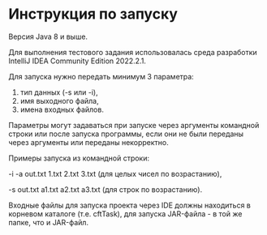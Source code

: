 # Инструкция по запуску

Версия Java 8 и выше.

Для выполнения тестового задания использовалась среда разработки IntelliJ IDEA Community Edition 2022.2.1.

Для запуска нужно передать минимум 3 параметра: 
1. тип данных (-s или -i), 
2. имя выходного файла, 
3. имена входных файлов.

Параметры могут задаваться при запуске через аргументы командной строки или после запуска программы, если они не были переданы через аргументы или переданы некорректно.

Примеры запуска из командной строки:

-i -a out.txt 1.txt 2.txt 3.txt (для целых чисел по возрастанию),

-s out.txt a1.txt a2.txt a3.txt (для строк по возрастанию).

Входные файлы для запуска проекта через IDE должны находиться в корневом каталоге (т.е. cftTask), для запуска JAR-файла - в той же папке, что и JAR-файл.
